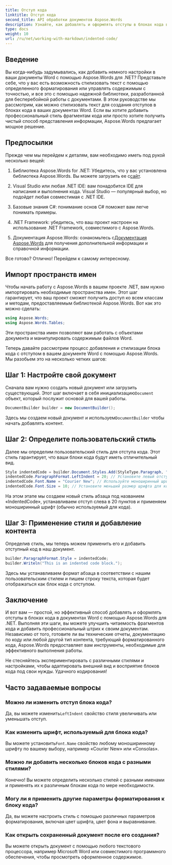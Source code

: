 ```yaml
---
title: Отступ кода
linktitle: Отступ кода
second_title: API обработки документов Aspose.Words
description: Узнайте, как добавлять и оформлять отступы в блоках кода в документах Word с помощью Aspose.Words для .NET, из этого подробного пошагового руководства.
type: docs
weight: 10
url: /ru/net/working-with-markdown/indented-code/
---
```

## Введение

Вы когда-нибудь задумывались, как добавить немного настройки в ваши документы Word с помощью Aspose.Words для .NET? Представьте себе, что у вас есть возможность стилизовать текст с помощью определенного форматирования или управлять содержимым с точностью, и все это с помощью надежной библиотеки, разработанной для бесперебойной работы с документами. В этом руководстве мы рассмотрим, как можно стилизовать текст для создания отступов в блоках кода в ваших документах Word. Если вы хотите добавить профессиональный стиль фрагментам кода или просто хотите получить чистый способ представления информации, Aspose.Words предлагает мощное решение.

## Предпосылки

Прежде чем мы перейдем к деталям, вам необходимо иметь под рукой несколько вещей:

1.  Библиотека Aspose.Words for .NET: Убедитесь, что у вас установлена библиотека Aspose.Words. Вы можете загрузить ее с[сайт](https://releases.aspose.com/words/net/).
   
2. Visual Studio или любая .NET IDE: вам понадобится IDE для написания и выполнения кода. Visual Studio — популярный выбор, но подойдет любая совместимая с .NET IDE.
   
3. Базовые знания C#: понимание основ C# поможет вам легче понимать примеры.

4. .NET Framework: убедитесь, что ваш проект настроен на использование .NET Framework, совместимого с Aspose.Words.

5.  Документация Aspose.Words: ознакомьтесь с[Документация Aspose.Words](https://reference.aspose.com/words/net/) для получения дополнительной информации и справочной информации.

Все готово? Отлично! Перейдем к самому интересному.

## Импорт пространств имен

Чтобы начать работу с Aspose.Words в вашем проекте .NET, вам нужно импортировать необходимые пространства имен. Этот шаг гарантирует, что ваш проект сможет получить доступ ко всем классам и методам, предоставляемым библиотекой Aspose.Words. Вот как это можно сделать:

```csharp
using Aspose.Words;
using Aspose.Words.Tables;
```

Эти пространства имен позволяют вам работать с объектами документа и манипулировать содержимым файлов Word.

Теперь давайте рассмотрим процесс добавления и стилизации блока кода с отступом в вашем документе Word с помощью Aspose.Words. Мы разобьем это на несколько четких шагов:

## Шаг 1: Настройте свой документ

 Сначала вам нужно создать новый документ или загрузить существующий. Этот шаг включает в себя инициализацию`Document` объект, который послужит основой для вашей работы.

```csharp
DocumentBuilder builder = new DocumentBuilder();
```

Здесь мы создаем новый документ и используем`DocumentBuilder` чтобы начать добавлять контент.

## Шаг 2: Определите пользовательский стиль

Далее мы определим пользовательский стиль для отступа кода. Этот стиль гарантирует, что ваши блоки кода будут иметь отличительный вид. 

```csharp
Style indentedCode = builder.Document.Styles.Add(StyleType.Paragraph, "IndentedCode");
indentedCode.ParagraphFormat.LeftIndent = 20; // Установите левый отступ для стиля
indentedCode.Font.Name = "Courier New"; // Используйте моноширинный шрифт для кода
indentedCode.Font.Size = 10; // Установите меньший размер шрифта для кода
```

На этом этапе мы создаем новый стиль абзаца под названием «IndentedCode», устанавливаем отступ слева в 20 пунктов и применяем моноширинный шрифт (обычно используемый для кода).

## Шаг 3: Применение стиля и добавление контента

Определив стиль, мы теперь можем применить его и добавить отступный код в наш документ.

```csharp
builder.ParagraphFormat.Style = indentedCode;
builder.Writeln("This is an indented code block.");
```

Здесь мы устанавливаем формат абзаца в соответствии с нашим пользовательским стилем и пишем строку текста, которая будет отображаться как блок кода с отступом.

## Заключение

И вот вам — простой, но эффективный способ добавлять и оформлять отступы в блоках кода в документах Word с помощью Aspose.Words для .NET. Выполняя эти шаги, вы можете улучшить читаемость фрагментов кода и добавить профессиональный штрих к своим документам. Независимо от того, готовите ли вы технические отчеты, документацию по коду или любой другой тип контента, требующий форматированного кода, Aspose.Words предоставляет вам инструменты, необходимые для эффективного выполнения работы.

Не стесняйтесь экспериментировать с различными стилями и настройками, чтобы адаптировать внешний вид и восприятие блоков кода под свои нужды. Удачного кодирования!

## Часто задаваемые вопросы

### Можно ли изменить отступ блока кода?  
 Да, вы можете изменить`LeftIndent` свойство стиля увеличивать или уменьшать отступ.

### Как изменить шрифт, используемый для блока кода?  
 Вы можете установить`Font.Name` свойство любому моноширинному шрифту по вашему выбору, например «Courier New» или «Consolas».

### Можно ли добавить несколько блоков кода с разными стилями?  
Конечно! Вы можете определить несколько стилей с разными именами и применять их к различным блокам кода по мере необходимости.

### Могу ли я применить другие параметры форматирования к блоку кода?  
Да, вы можете настроить стиль с помощью различных параметров форматирования, включая цвет шрифта, цвет фона и выравнивание.

### Как открыть сохраненный документ после его создания?  
Вы можете открыть документ с помощью любого текстового процессора, например Microsoft Word или совместимого программного обеспечения, чтобы просмотреть оформленное содержимое.